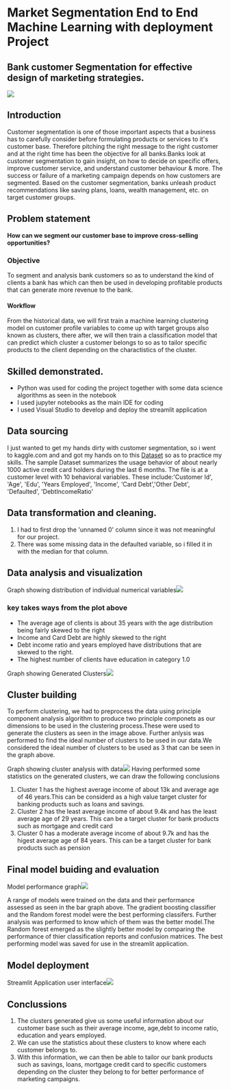 # Market Segmentation End to End Machine Learning with deployment Project

## Bank customer Segmentation for effective design of marketing strategies.
![](IMAGES/cover_image.jpg)
## Introduction
Customer segmentation is one of those important aspects that a business has to carefully consider before formulating products or services to it's customer base. Therefore pitching the right message to the right customer and at the right time has been the objective for all banks.Banks look at customer segmentation to gain insight, on how to decide on specific offers, improve customer service, and understand customer behaviour & more. The success or failure of a marketing campaign depends on how customers are segmented. Based on the customer segmentation, banks unleash product recommendations like saving plans, loans, wealth management, etc. on target customer groups.

##  Problem statement 
__How can we segment our customer base to improve cross-selling opportunities?__

<h3>Objective</h3> 
To segment and analysis bank customers so as to understand the kind of clients a bank has which can then be used in developing profitable products that can generate more revenue to the bank. 
 
<h4>Workflow</h4>
From the historical data, we will first train a machine learning clustering  model on customer profile variables to come up with target groups also known as clusters, there after, we will then train a classification model that can predict which cluster a customer belongs to so as to tailor specific products to the client depending on the charactistics of the cluster.

## Skilled demonstrated.
- Python was used for coding the project together with some data science algorithms as seen in the notebook
- I used jupyter notebooks as the main IDE for coding
- I used Visual Studio to develop and deploy the streamlit application

## Data sourcing
I just wanted to get my hands dirty with customer segmentation, so i went to kaggle.com and and got my hands on to this  <a href="https://www.kaggle.com/datasets/sidharth178/customer-segmentation">Dataset</a> so as to practice my skills. 
 The sample Dataset summarizes the usage behavior of about nearly 1000 active credit card holders during the last 6 months. The file is at a customer level with 10 behavioral variables.
 These include:'Customer Id', 'Age', 'Edu', 'Years Employed', 'Income', 'Card Debt','Other Debt', 'Defaulted', 'DebtIncomeRatio'

## Data transformation and cleaning.
1.  I had to first drop the 'unnamed 0' column since it was not meaningful for our project.
3.  There was some missing data in the defaulted variable, so i filled it in with the median for that column.

## Data analysis and visualization
Graph showing distribution of individual numerical variables![](IMAGES/Histogram_image1.png)
### key takes ways from the plot above
- The average age of clients is about 35 years with the age distribution being fairly skewed to the right
- Income and Card Debt are highly skewed to the right
- Debt income ratio and years employed have distributions that are skewed to the right.
- The highest number of clients have education in category 1.0

Graph showing Generated Clusters![](IMAGES/cluster_image.png)
## Cluster building
To perform clustering, we had to preprocess the data using principle component analysis algorithm to produce two principle componets as our dimensions to be used in the clustering process.These were used to generate the clusters as seen in the image above. Further anlysis was performed to find the ideal number of clusters to be used in our data.We considered the ideal number of clusters to be used as 3 that can be seen in the graph above.

Graph showing cluster analysis with data![](IMAGES/clusterstat.jpg)
Having performed some statistics on the generated clusters, we can draw the following conclusions
1. Cluster 1 has the highest average income of about 13k and average age of 46 years.This can be considerd as a high value target cluster for banking products such as loans and savings.
2. Cluster 2 has the least average income of about 9.4k and has the least average age of 29 years. This can be a target cluster for bank products such as mortgage and credit card
3. Cluster 0 has a moderate average income of about 9.7k and has the higest average age of 84 years. This can be a target cluster for bank products such as pension


## Final model buiding and evaluation
Model performance graph![](IMAGES/modal_image1.png)

A range of models were trained on the data and their performance assessed as seen in the bar graph above.
The gradient boosting classifier and the Random forest model were the best performing classifers.
Further analysis was performed to know which of them was the better model.The Random forest emerged as the slightly better model by comparing the performance of thier classification reports and confusion matrices. 
The best performing model was saved for use in the streamlit application.

## Model deployment
Streamlit Application user interface![](IMAGES/streamlitapp.jpg)

## Conclussions

1. The clusters generated give us some useful information about our customer base such as their average income,
   age,debt to income ratio, education and years employed. 
2. We can use the statistics about these clusters to know where each customer belongs to.
3. With this information, we can then be able to tailor our bank products such as savings, loans, mortgage
   credit card to specific customers depending on the cluster they belong to for better performance of marketing     campaigns.












